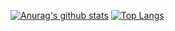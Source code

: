
[![Anurag's github stats](https://github-readme-stats.vercel.app/api?username=Le0tk0k&theme=react)](https://github.com/anuraghazra/github-readme-stats)
[![Top Langs](https://github-readme-stats.vercel.app/api/top-langs/?username=Le0tk0k&hide=Ruby,html&theme=react)](https://github.com/anuraghazra/github-readme-stats)
